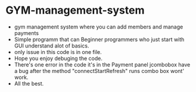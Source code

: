 # GYM-management-system
- gym management system where you can add members and manage payments 
- Simple programm that can Beginner programmers who just start with GUI understand alot of basics. 
- only issue in this code is in one file. 
- Hope you enjoy debuging the code. 
- There's one error in the code it's in the Payment panel jcombobox have a bug after the method "connectStartRefresh" runs combo box wont' work. 
- All the best. 
